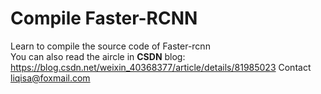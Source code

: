 # Compile Faster-RCNN
Learn to compile the source code of Faster-rcnn  
You can also read the aircle in **CSDN** blog: https://blog.csdn.net/weixin_40368377/article/details/81985023
Contact liqisa@foxmail.com
